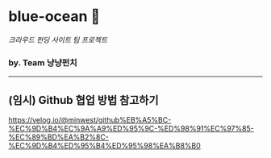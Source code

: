 # blue-ocean 🌊
*크라우드 펀딩 사이트 팀 프로젝트*
### by. Team 냥냥펀치 




---




## (임시) Github 협업 방법 참고하기
https://velog.io/@minwest/github%EB%A5%BC-%EC%9D%B4%EC%9A%A9%ED%95%9C-%ED%98%91%EC%97%85-%EC%89%BD%EA%B2%8C-%EC%9D%B4%ED%95%B4%ED%95%98%EA%B8%B0
